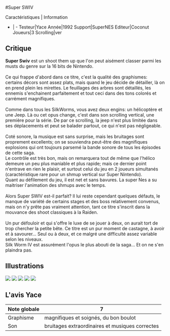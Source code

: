 #Super SWIV

Caractéristiques | Information
- | -
Testeur|Yace
Année|1992
Support|SuperNES
Editeur|Coconut
Joueurs|3
Scrolling|ver

## Critique
<b>Super Swiv</b> est un shoot them up que l'on peut aisément classer parmi les musts du genre sur la 16 bits de Nintendo.<br/><br/>Ce qui frappe d'abord dans ce titre, c'est la qualité des graphismes: certains décors sont assez plats, mais quand le jeu décide de détailler, là on en prend plein les mirettes. Le feuillages des arbres sont détaillés, les ennemis s'enchainent parfaitement et tout ceci dans des tons colorés et carrément magnifiques.<br/><br/>Comme dans tous les SilkWorms, vous avez deux engins: un hélicoptère et une Jeep. Là ou cet opus change, c'est dans son scrolling vertical, une première pour la série. De par ce scrolling, la jeep n'est plus limitée dans ses déplacements et peut se balader partout, ce qui n'est pas négligeable.<br/><br/>Coté sonore, la musique est sans surprise, mais les bruitages sont proprement excellents; on se souviendra peut-être des magnifiques explosions qui ont toujours parsemé la bande sonore de tous les épisodes de cette saga.<br/>Le contrôle est très bon, mais on remarquera tout de même que l'hélico demeure un peu plus maniable et plus rapide; mais ce dernier point n'entrave en rien le plaisir, et surtout celui du jeu en 2 joueurs simultanés (caractéristique rare pour un shmup vertical sur Super Nintendo).<br/>Quant au défilement du jeu, il est net et sans bavures. La super Nes a su maitriser l'animation des shmups avec le temps.<br/><br/>Alors Super SWIV est-il parfait? Il lui reste cependant quelques défauts, le manque de variété de certains stages et des boss relativement convenus, mais on n'y prête pas vraiment attention, tant ce titre s'inscrit dans la mouvance des shoot classiques à la Raiden.<br/><br/>Un pur défouloir et qui s'offre le luxe de se jouer à deux, on aurait tort de trop chercher la petite bête. Ce titre est un pur moment de castagne, à avoir et à savourer... Seul ou à deux, et ce malgré une difficulté assez variable selon les niveaux.<br/>Silk Worm IV est assurément l'opus le plus abouti de la saga... Et on ne s'en plaindra pas.

## Illustrations
![](http://www.shmup.com/images/thumbs/img_fiche_1_687.jpg)
![](http://www.shmup.com/images/thumbs/img_fiche_2_687.jpg)
![](http://www.shmup.com/images/thumbs/img_fiche_3_687.jpg)
![](http://www.shmup.com/images/thumbs/img_fiche_4_687.jpg)
![](http://www.shmup.com/images/thumbs/)

## L'avis Yace
Note globale|7
-|-
Graphisme|magnifiques et soignés, du bon boulot
Son|bruitages extraordinaires et musiques correctes

